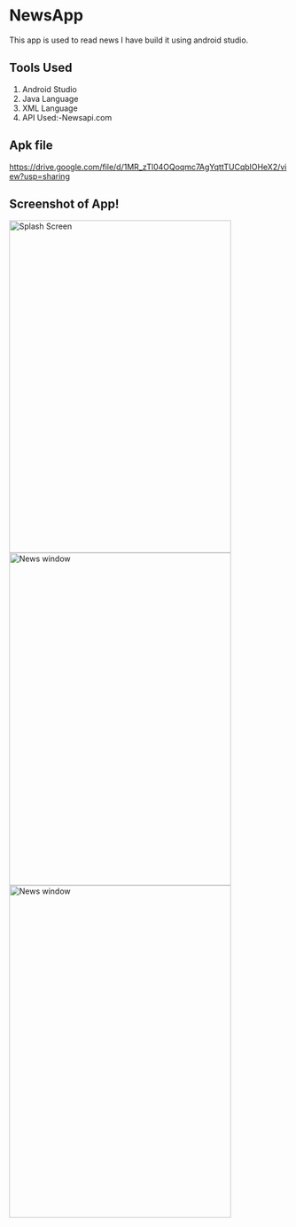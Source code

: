 # NewsApp
This app is used to read news I have build it using android studio.

## Tools Used
1. Android Studio
2. Java Language
3. XML Language
4. API Used:-Newsapi.com 

## Apk file
https://drive.google.com/file/d/1MR_zTl04OQoqmc7AgYqttTUCqblOHeX2/view?usp=sharing

## Screenshot of App!

<img src="https://user-images.githubusercontent.com/63090622/117772736-1e955700-b255-11eb-955c-998f73f4f747.jpg" alt="Splash Screen" width="400" height="600">

<img src="https://user-images.githubusercontent.com/63090622/117772727-1ccb9380-b255-11eb-8e9d-e6b7f1ec75b9.jpg" alt="News window" width="400" height="600">

<img src="https://user-images.githubusercontent.com/63090622/118534476-e7e4a280-b766-11eb-96f9-39952be45255.jpg" alt="News window" width="400" height="600">
